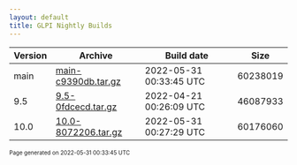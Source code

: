 ```yaml
---
layout: default
title: GLPI Nightly Builds
---
```


Version|Archive|Build date|Size
---|---|---|---
main|[main-c9390db.tar.gz](main-c9390db.tar.gz)|2022-05-31 00:33:45 UTC|60238019
9.5|[9.5-0fdcecd.tar.gz](9.5-0fdcecd.tar.gz)|2022-04-21 00:26:09 UTC|46087933
10.0|[10.0-8072206.tar.gz](10.0-8072206.tar.gz)|2022-05-31 00:27:29 UTC|60176060

<font size="1">Page generated on 2022-05-31 00:33:45 UTC</font>
